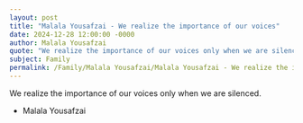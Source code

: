 ```yaml
---
layout: post
title: "Malala Yousafzai - We realize the importance of our voices"
date: 2024-12-28 12:00:00 -0000
author: Malala Yousafzai
quote: "We realize the importance of our voices only when we are silenced."
subject: Family
permalink: /Family/Malala Yousafzai/Malala Yousafzai - We realize the importance of our voices
---
```


We realize the importance of our voices only when we are silenced.

- Malala Yousafzai
